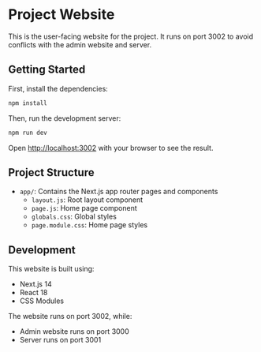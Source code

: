 # Project Website

This is the user-facing website for the project. It runs on port 3002 to avoid conflicts with the admin website and server.

## Getting Started

First, install the dependencies:

```bash
npm install
```

Then, run the development server:

```bash
npm run dev
```

Open [http://localhost:3002](http://localhost:3002) with your browser to see the result.

## Project Structure

- `app/`: Contains the Next.js app router pages and components
  - `layout.js`: Root layout component
  - `page.js`: Home page component
  - `globals.css`: Global styles
  - `page.module.css`: Home page styles

## Development

This website is built using:

- Next.js 14
- React 18
- CSS Modules

The website runs on port 3002, while:

- Admin website runs on port 3000
- Server runs on port 3001
